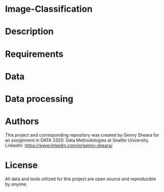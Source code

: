 # Image-Classification

# Description

# Requirements

# Data

# Data processing

# Authors

This project and corresponding repository was created by Genny Sheara for an assignment in DATA 3320: Data Methodologies at Seattle University. LinkedIn: https://www.linkedin.com/in/genny-sheara/ 

# License
All data and tools utilized for this project are open source and reproducible by anyone.
